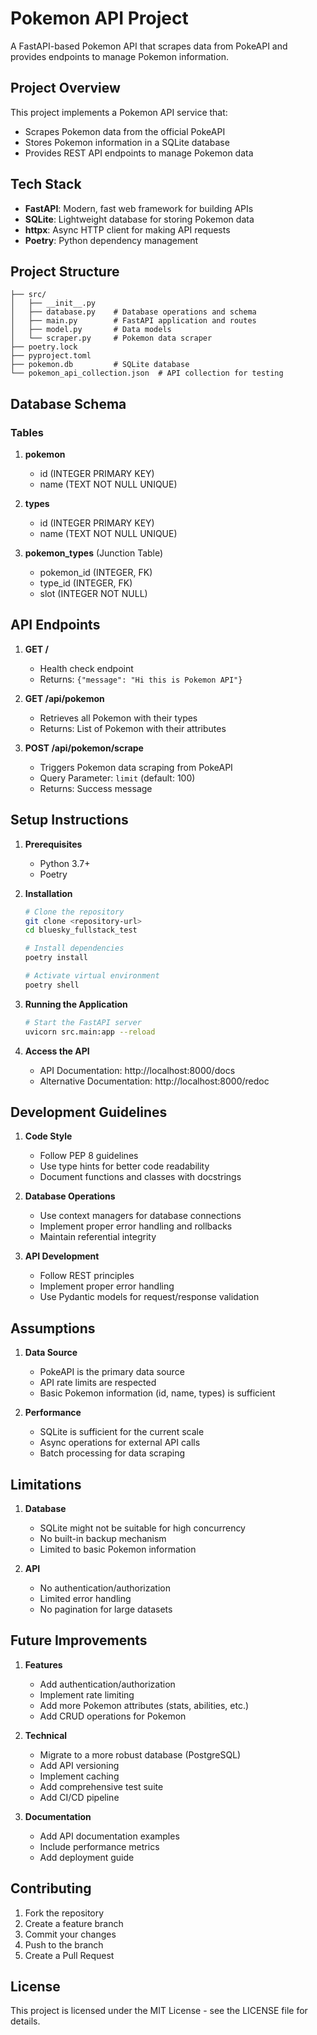 # Pokemon API Project

A FastAPI-based Pokemon API that scrapes data from PokeAPI and provides endpoints to manage Pokemon information.

## Project Overview

This project implements a Pokemon API service that:
- Scrapes Pokemon data from the official PokeAPI
- Stores Pokemon information in a SQLite database
- Provides REST API endpoints to manage Pokemon data

## Tech Stack

- **FastAPI**: Modern, fast web framework for building APIs
- **SQLite**: Lightweight database for storing Pokemon data
- **httpx**: Async HTTP client for making API requests
- **Poetry**: Python dependency management

## Project Structure

```
├── src/
│   ├── __init__.py
│   ├── database.py    # Database operations and schema
│   ├── main.py        # FastAPI application and routes
│   ├── model.py       # Data models
│   └── scraper.py     # Pokemon data scraper
├── poetry.lock
├── pyproject.toml
├── pokemon.db         # SQLite database
└── pokemon_api_collection.json  # API collection for testing
```

## Database Schema

### Tables

1. **pokemon**
   - id (INTEGER PRIMARY KEY)
   - name (TEXT NOT NULL UNIQUE)

2. **types**
   - id (INTEGER PRIMARY KEY)
   - name (TEXT NOT NULL UNIQUE)

3. **pokemon_types** (Junction Table)
   - pokemon_id (INTEGER, FK)
   - type_id (INTEGER, FK)
   - slot (INTEGER NOT NULL)

## API Endpoints

1. **GET /** 
   - Health check endpoint
   - Returns: `{"message": "Hi this is Pokemon API"}`

2. **GET /api/pokemon**
   - Retrieves all Pokemon with their types
   - Returns: List of Pokemon with their attributes

3. **POST /api/pokemon/scrape**
   - Triggers Pokemon data scraping from PokeAPI
   - Query Parameter: `limit` (default: 100)
   - Returns: Success message

## Setup Instructions

1. **Prerequisites**
   - Python 3.7+
   - Poetry

2. **Installation**
   ```bash
   # Clone the repository
   git clone <repository-url>
   cd bluesky_fullstack_test

   # Install dependencies
   poetry install

   # Activate virtual environment
   poetry shell
   ```

3. **Running the Application**
   ```bash
   # Start the FastAPI server
   uvicorn src.main:app --reload
   ```

4. **Access the API**
   - API Documentation: http://localhost:8000/docs
   - Alternative Documentation: http://localhost:8000/redoc

## Development Guidelines

1. **Code Style**
   - Follow PEP 8 guidelines
   - Use type hints for better code readability
   - Document functions and classes with docstrings

2. **Database Operations**
   - Use context managers for database connections
   - Implement proper error handling and rollbacks
   - Maintain referential integrity

3. **API Development**
   - Follow REST principles
   - Implement proper error handling
   - Use Pydantic models for request/response validation

## Assumptions

1. **Data Source**
   - PokeAPI is the primary data source
   - API rate limits are respected
   - Basic Pokemon information (id, name, types) is sufficient

2. **Performance**
   - SQLite is sufficient for the current scale
   - Async operations for external API calls
   - Batch processing for data scraping

## Limitations

1. **Database**
   - SQLite might not be suitable for high concurrency
   - No built-in backup mechanism
   - Limited to basic Pokemon information

2. **API**
   - No authentication/authorization
   - Limited error handling
   - No pagination for large datasets

## Future Improvements

1. **Features**
   - Add authentication/authorization
   - Implement rate limiting
   - Add more Pokemon attributes (stats, abilities, etc.)
   - Add CRUD operations for Pokemon

2. **Technical**
   - Migrate to a more robust database (PostgreSQL)
   - Add API versioning
   - Implement caching
   - Add comprehensive test suite
   - Add CI/CD pipeline

3. **Documentation**
   - Add API documentation examples
   - Include performance metrics
   - Add deployment guide

## Contributing

1. Fork the repository
2. Create a feature branch
3. Commit your changes
4. Push to the branch
5. Create a Pull Request

## License

This project is licensed under the MIT License - see the LICENSE file for details.